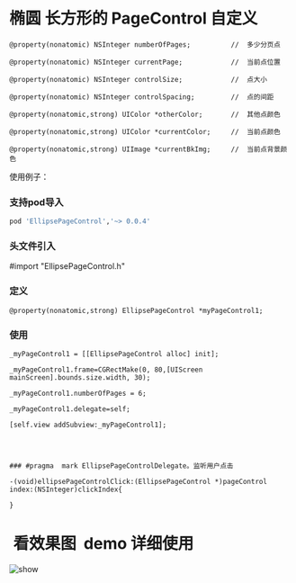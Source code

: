 # 椭圆 长方形的 PageControl 自定义

```objc
@property(nonatomic) NSInteger numberOfPages;          //  多少分页点

@property(nonatomic) NSInteger currentPage;            //  当前点位置

@property(nonatomic) NSInteger controlSize;            //  点大小

@property(nonatomic) NSInteger controlSpacing;         //  点的间距 

@property(nonatomic,strong) UIColor *otherColor;       //  其他点颜色

@property(nonatomic,strong) UIColor *currentColor;     //  当前点颜色

@property(nonatomic,strong) UIImage *currentBkImg;     //  当前点背景颜色
```

使用例子：
### 支持pod导入
```ruby
pod 'EllipsePageControl','~> 0.0.4'
```


###  头文件引入

#import "EllipsePageControl.h"

### 定义
```objc
@property(nonatomic,strong) EllipsePageControl *myPageControl1;
```
### 使用

```objc
_myPageControl1 = [[EllipsePageControl alloc] init];

_myPageControl1.frame=CGRectMake(0, 80,[UIScreen mainScreen].bounds.size.width, 30);

_myPageControl1.numberOfPages = 6;

_myPageControl1.delegate=self;

[self.view addSubview:_myPageControl1];




### #pragma  mark EllipsePageControlDelegate。监听用户点击

-(void)ellipsePageControlClick:(EllipsePageControl *)pageControl index:(NSInteger)clickIndex{

}
```
#  看效果图  demo 详细使用

 <img src="https://raw.githubusercontent.com/hackxhj/EllipsePageControl/master/123.png" alt="show" title="show">

